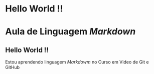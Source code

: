 # Hello World !!
# Aula de Linguagem _Markdown_
## Hello World !!
  Estou aprendendo linguagem _Markdowm_ no Curso em Video de Git e GitHub
